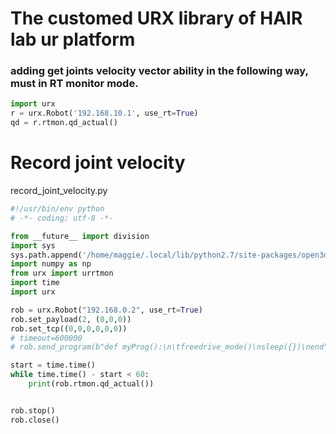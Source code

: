 # The customed URX library of HAIR lab ur platform

### adding get joints velocity vector ability in the following way, must in RT monitor mode.

```python
import urx
r = urx.Robot('192.168.10.1', use_rt=True)
qd = r.rtmon.qd_actual()
```

# Record joint velocity

record_joint_velocity.py

```python
#!/usr/bin/env python
# -*- coding: utf-8 -*-

from __future__ import division
import sys  
sys.path.append('/home/maggie/.local/lib/python2.7/site-packages/open3d')  
import numpy as np
from urx import urrtmon
import time
import urx

rob = urx.Robot("192.168.0.2", use_rt=True)
rob.set_payload(2, (0,0,0))
rob.set_tcp((0,0,0,0,0,0))
# timeout=600000
# rob.send_program(b"def myProg():\n\tfreedrive_mode()\nsleep({})\nend".format(timeout))

start = time.time()
while time.time() - start < 60:
    print(rob.rtmon.qd_actual())


rob.stop()
rob.close()
```

